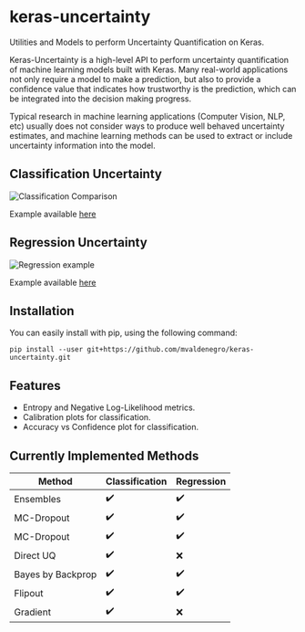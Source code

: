 # keras-uncertainty
Utilities and Models to perform Uncertainty Quantification on Keras.

Keras-Uncertainty is a high-level API to perform uncertainty quantification of machine learning models built with Keras.
Many real-world applications not only require a model to make a prediction, but also to provide a confidence value
that indicates how trustworthy is the prediction, which can be integrated into the decision making progress.

Typical research in machine learning applications (Computer Vision, NLP, etc) usually does not consider ways to produce well behaved
uncertainty estimates, and machine learning methods can be used to extract or include uncertainty information into the model.

## Classification Uncertainty
![Classification Comparison](https://raw.githubusercontent.com/mvaldenegro/keras-uncertainty/master/examples/images/uncertainty-two-moons.png)

Example available [here](https://github.com/mvaldenegro/keras-uncertainty/blob/master/examples/comparison-uncertainty-two-moons.py)

## Regression Uncertainty
![Regression example](https://raw.githubusercontent.com/mvaldenegro/keras-uncertainty/master/examples/images/uncertainty-toy-regression.png)

Example available [here](https://github.com/mvaldenegro/keras-uncertainty/blob/master/examples/comparison-uncertainty-toy-regression.py)
## Installation

You can easily install with pip, using the following command:

```
pip install --user git+https://github.com/mvaldenegro/keras-uncertainty.git
```

## Features

- Entropy and Negative Log-Likelihood metrics.
- Calibration plots for classification.
- Accuracy vs Confidence plot for classification.

## Currently Implemented Methods

| Method            | Classification     | Regression        |
|-------------------|--------------------|-------------------|
| Ensembles         | :heavy_check_mark: | :heavy_check_mark:|
| MC-Dropout        | :heavy_check_mark: | :heavy_check_mark:|
| MC-Dropout        | :heavy_check_mark: | :heavy_check_mark:|
| Direct UQ         | :heavy_check_mark: | :x:               |
| Bayes by Backprop | :heavy_check_mark: | :heavy_check_mark:|
| Flipout           | :heavy_check_mark: | :heavy_check_mark:|
| Gradient          | :heavy_check_mark: | :x:               |
